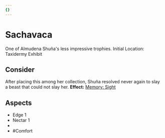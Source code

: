 ```yaml
---
{}
---
```

# Sachavaca
One of Almudena Shuña's less impressive trophies.
Initial Location: Taxidermy Exhibit
## Consider
After placing this among her collection, Shuña resolved never again to slay a beast that could not slay her.
**Effect:** [Memory: Sight](https://uadaf.theevilroot.xyz/rowenarium/elements/mem.sight)
## Aspects
- Edge 1
- Nectar 1
- 
- #Comfort